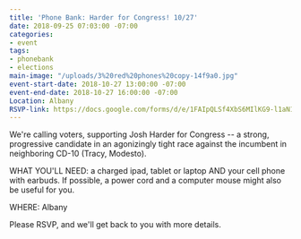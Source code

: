 ```yaml
---
title: 'Phone Bank: Harder for Congress! 10/27'
date: 2018-09-25 07:03:00 -07:00
categories:
- event
tags:
- phonebank
- elections
main-image: "/uploads/3%20red%20phones%20copy-14f9a0.jpg"
event-start-date: 2018-10-27 13:00:00 -07:00
event-end-date: 2018-10-27 16:00:00 -07:00
Location: Albany
RSVP-link: https://docs.google.com/forms/d/e/1FAIpQLSf4XbS6MIlKG9-l1aN12OxT5K6jxX-nlETYEt4tkFeW6O3EaA/viewform
---
```


We're calling voters, supporting Josh Harder for Congress -- a strong, progressive candidate in an agonizingly tight race against the incumbent in neighboring CD-10 (Tracy, Modesto).

WHAT YOU'LL NEED: a charged ipad, tablet or laptop AND your cell phone with earbuds.  If possible, a power cord and a computer mouse might also be useful for you.

WHERE:  Albany

Please RSVP, and we'll get back to you with more details.